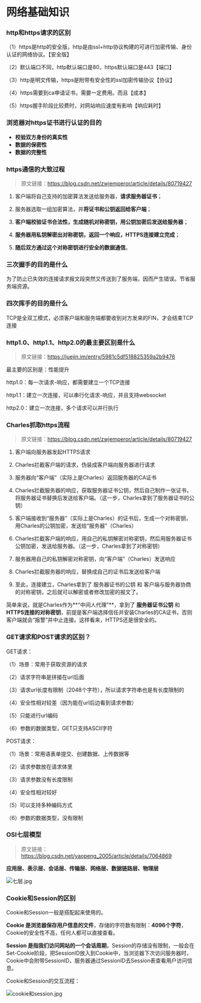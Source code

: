 # 网络基础知识

### http和https请求的区别

（1）https是http的安全版，http是由ssl+http协议构建的可进行加密传输、身份认证的网络协议。【安全版】

（2）默认端口不同，http默认端口是80，https默认端口是443【端口】

（3）http是明文传输，https是附带有安全性的ssl加密传输协议【协议】

（4）https需要到ca申请证书，需要一定费用。而且【成本】

（5）https握手阶段比较费时，对网站响应速度有影响【响应耗时】

### 浏览器对https证书进行认证的目的

- **校验双方身份的真实性**
- **数据的保密性**
- **数据的完整性**

### https通信的大致过程

> 原文链接：https://blog.csdn.net/zwjemperor/article/details/80719427

1. 客户端将自己支持的加密算法发送给服务器，**请求服务器证书**；

2. 服务器选取一组加密算法，并**将证书和公钥返回给客户端**；

3. **客户端校验证书合法性，生成随机对称密钥，用公钥加密后发送给服务器**；
4. **服务器用私钥解密出对称密钥，返回一个响应，HTTPS连接建立完成**；
5. **随后双方通过这个对称密钥进行安全的数据通信**。

### 三次握手的目的是什么

为了防止已失效的连接请求报文段突然又传送到了服务端，因而产生错误。节省服务端资源。

### 四次挥手的目的是什么

TCP是全双工模式，必须客户端和服务端都要收到对方发来的FIN，才会结束TCP连接

### http1.0、http1.1、http2.0的最主要区别是什么

> 原文链接：https://juejin.im/entry/5981c5df518825359a2b9476

最主要的区别是：性能提升

http1.0：每一次请求-响应，都需要建立一个TCP连接

http1.1：建立一次连接，可以串行化请求-响应，并且支持websocket

http2.0：建立一次连接，多个请求可以并行执行

### Charles抓取https流程

> 原文链接：https://blog.csdn.net/zwjemperor/article/details/80719427

1. 客户端向服务器发起HTTPS请求

2. Charles拦截客户端的请求，伪装成客户端向服务器进行请求
3. 服务器向“客户端”（实际上是Charles）返回服务器的CA证书

4. Charles拦截服务器的响应，获取服务器证书公钥，然后自己制作一张证书，将服务器证书替换后发送给客户端。（这一步，Charles拿到了服务器证书的公钥）

5. 客户端接收到“服务器”（实际上是Charles）的证书后，生成一个对称密钥，用Charles的公钥加密，发送给“服务器”（Charles）

6. Charles拦截客户端的响应，用自己的私钥解密对称密钥，然后用服务器证书公钥加密，发送给服务器。（这一步，Charles拿到了对称密钥）

7. 服务器用自己的私钥解密对称密钥，向“客户端”（Charles）发送响应

8. Charles拦截服务器的响应，替换成自己的证书后发送给客户端

9. 至此，连接建立，Charles拿到了 服务器证书的公钥 和 客户端与服务器协商的对称密钥，之后就可以解密或者修改加密的报文了。

简单来说，就是Charles作为**“中间人代理”**，拿到了 **服务器证书公钥** 和 **HTTPS连接的对称密钥**，前提是客户端选择信任并安装Charles的CA证书，否则客户端就会“报警”并中止连接。这样看来，HTTPS还是很安全的。

### GET请求和POST请求的区别？

GET请求：

（1）场景：常用于获取资源的请求

（2）请求字符串是拼接在url后面

（3）请求url长度有限制（2048个字符），所以请求字符串也是有长度限制的

（4）安全性相对较差（因为能在url后边看到请求参数）

（5）只能进行url编码

（6）参数的数据类型，GET只支持ASCII字符

POST请求：

（1）场景：常用语表单提交、创建数据、上传数据等

（2）请求参数放在请求体里

（3）请求参数没有长度限制

（4）安全性相对较好

（5）可以支持多种编码方式

（6）参数的数据类型，没有限制

### OSI七层模型

> 原文链接：https://blog.csdn.net/yaopeng_2005/article/details/7064869

**应用层、表示层、会话层、传输层、网络层、数据链路层、物理层**

![七层.jpg](http://ww1.sinaimg.cn/large/00788Gqbgy1g6vygtnqgfg30v41830yk.jpg)

### Cookie和Session的区别

Cookie和Session一般是搭配起来使用的。

**Cookie 是浏览器保存用户信息的文件**，存储的字符数有限制：**4096个字符**，Cookie的安全性不高，任何人都可以直接查看。

**Session 是指我们访问网站的一个会话周期**，Session的存储没有限制，一般会在Set-Cookie阶段，把SessionID放入到Cookie中，当浏览器下次访问服务器时，Cookie中会附带SessionID，服务器通过SessionID去Session表查看用户访问信息。

Cookie和Session的交互流程：

![cookie和session.jpg](http://ww1.sinaimg.cn/large/00788Gqbgy1g7997pwexqj30vp0hlgmi.jpg)

